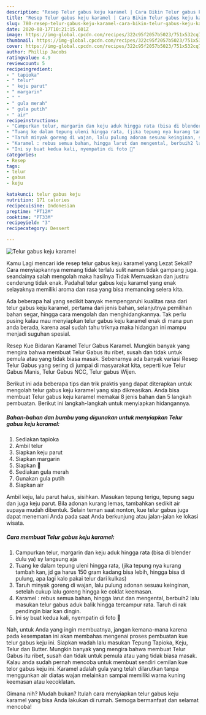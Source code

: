 ```yaml
---
description: "Resep Telur gabus keju karamel | Cara Bikin Telur gabus keju karamel Yang Menggugah Selera"
title: "Resep Telur gabus keju karamel | Cara Bikin Telur gabus keju karamel Yang Menggugah Selera"
slug: 780-resep-telur-gabus-keju-karamel-cara-bikin-telur-gabus-keju-karamel-yang-menggugah-selera
date: 2020-08-17T10:21:15.601Z
image: https://img-global.cpcdn.com/recipes/322c95f2057b5023/751x532cq70/telur-gabus-keju-karamel-foto-resep-utama.jpg
thumbnail: https://img-global.cpcdn.com/recipes/322c95f2057b5023/751x532cq70/telur-gabus-keju-karamel-foto-resep-utama.jpg
cover: https://img-global.cpcdn.com/recipes/322c95f2057b5023/751x532cq70/telur-gabus-keju-karamel-foto-resep-utama.jpg
author: Phillip Jacobs
ratingvalue: 4.9
reviewcount: 5
recipeingredient:
- " tapioka"
- " telur"
- " keju parut"
- " margarin"
- " "
- " gula merah"
- " gula putih"
- " air"
recipeinstructions:
- "Campurkan telur, margarin dan keju aduk hingga rata (bisa di blender dulu ya) sy langsung aja"
- "Tuang ke dalam tepung uleni hingga rata, (jika tepung nya kurang tambah kan, jd ga harus 150 gram kadang bisa lebih, hingga bisa di pulung, apa lagi kalo pakai telur dari kulkas)"
- "Taruh minyak goreng di wajan, lalu pulung adonan sesuau keinginan, setelah cukup lalu goreng hingga ke coklat keemasan."
- "Karamel : rebus semua bahan, hingga larut dan mengental, berbuih2 lalu masukan telur gabus aduk balik hingga tercampur rata. Taruh di rak pendingin biar kan dingin."
- "Ini sy buat kedua kali, nyempatin di foto 🤭"
categories:
- Resep
tags:
- telur
- gabus
- keju

katakunci: telur gabus keju 
nutrition: 171 calories
recipecuisine: Indonesian
preptime: "PT12M"
cooktime: "PT33M"
recipeyield: "3"
recipecategory: Dessert

---
```



![Telur gabus keju karamel](https://img-global.cpcdn.com/recipes/322c95f2057b5023/751x532cq70/telur-gabus-keju-karamel-foto-resep-utama.jpg)

Kamu Lagi mencari ide resep telur gabus keju karamel yang Lezat Sekali? Cara menyiapkannya memang tidak terlalu sulit namun tidak gampang juga. seandainya salah mengolah maka hasilnya Tidak Memuaskan dan justru cenderung tidak enak. Padahal telur gabus keju karamel yang enak selayaknya memiliki aroma dan rasa yang bisa memancing selera kita.

Ada beberapa hal yang sedikit banyak mempengaruhi kualitas rasa dari telur gabus keju karamel, pertama dari jenis bahan, selanjutnya pemilihan bahan segar, hingga cara mengolah dan menghidangkannya. Tak perlu pusing kalau mau menyiapkan telur gabus keju karamel enak di mana pun anda berada, karena asal sudah tahu triknya maka hidangan ini mampu menjadi suguhan spesial.

Resep Kue Bidaran Karamel Telur Gabus Karamel. Mungkin banyak yang mengira bahwa membuat Telur Gabus itu ribet, susah dan tidak untuk pemula atau yang tidak biasa masak. Sebenarnya ada banyak variasi Resep Telur Gabus yang sering di jumpai di masyarakat kita, seperti kue Telur Gabus Manis, Telur Gabus NCC, Telur gabus Wijen.


Berikut ini ada beberapa tips dan trik praktis yang dapat diterapkan untuk mengolah telur gabus keju karamel yang siap dikreasikan. Anda bisa membuat Telur gabus keju karamel memakai 8 jenis bahan dan 5 langkah pembuatan. Berikut ini langkah-langkah untuk menyiapkan hidangannya.

<!--inarticleads1-->

##### Bahan-bahan dan bumbu yang digunakan untuk menyiapkan Telur gabus keju karamel:

1. Sediakan  tapioka
1. Ambil  telur
1. Siapkan  keju parut
1. Siapkan  margarin
1. Siapkan  🍡
1. Sediakan  gula merah
1. Gunakan  gula putih
1. Siapkan  air


Ambil keju, lalu parut halus, sisihkan. Masukan tepung terigu, tepung sagu dan juga keju parut. Bila adonan kurang lemas, tambahkan sedikit air supaya mudah dibentuk. Selain teman saat nonton, kue telur gabus juga dapat menemani Anda pada saat Anda berkunjung atau jalan-jalan ke lokasi wisata. 

<!--inarticleads2-->

##### Cara membuat Telur gabus keju karamel:

1. Campurkan telur, margarin dan keju aduk hingga rata (bisa di blender dulu ya) sy langsung aja
1. Tuang ke dalam tepung uleni hingga rata, (jika tepung nya kurang tambah kan, jd ga harus 150 gram kadang bisa lebih, hingga bisa di pulung, apa lagi kalo pakai telur dari kulkas)
1. Taruh minyak goreng di wajan, lalu pulung adonan sesuau keinginan, setelah cukup lalu goreng hingga ke coklat keemasan.
1. Karamel : rebus semua bahan, hingga larut dan mengental, berbuih2 lalu masukan telur gabus aduk balik hingga tercampur rata. Taruh di rak pendingin biar kan dingin.
1. Ini sy buat kedua kali, nyempatin di foto 🤭


Nah, untuk Anda yang ingin membuatnya, jangan kemana-mana karena pada kesempatan ini akan membahas mengenai proses pembuatan kue telur gabus keju ini. Siapkan wadah lalu masukan Tepung Tapioka, Keju, Telur dan Butter. Mungkin banyak yang mengira bahwa membuat Telur Gabus itu ribet, susah dan tidak untuk pemula atau yang tidak biasa masak. Kalau anda sudah pernah mencoba untuk membuat sendiri cemilan kue telor gabus keju ini. Karamel adalah gula yang telah dilarutkan tanpa menggunkan air diatas wajan melainkan sampai memiliki warna kuning keemasan atau kecoklatan. 

Gimana nih? Mudah bukan? Itulah cara menyiapkan telur gabus keju karamel yang bisa Anda lakukan di rumah. Semoga bermanfaat dan selamat mencoba!
